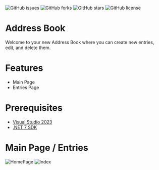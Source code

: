 ![GitHub issues](https://img.shields.io/github/issues/JordanRabold/AddressBook)
![GitHub forks](https://img.shields.io/github/forks/JordanRabold/AddressBook)
![GitHub stars](https://img.shields.io/github/stars/JordanRabold/AddressBook)
![GitHub license](https://img.shields.io/github/license/JordanRabold/AddressBook)


# Address Book
Welcome to your new Address Book where you can create new entries, edit, and delete them.
 
# Features
- Main Page
- Entries Page
 
# Prerequisites 
- [Visual Studio 2023](https://visualstudio.microsoft.com/free-developer-offers/)
- [.NET 7 SDK](https://dotnet.microsoft.com/en-us/download/dotnet/6.0)

# Main Page / Entries
![HomePage](HomePage.JPG)
![Index](Index.JPG)
